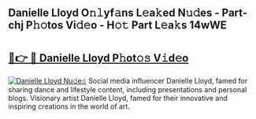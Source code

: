 ## Danielle Lloyd O𝚗𝚕yf𝚊ns L𝚎a𝚔ed N𝚞𝚍es - Part-chj P𝚑𝚘tos Vi𝚍𝚎o - H𝚘𝚝 Part L𝚎a𝚔s 14wWE

# <h2><a href="http://kfbb5v9.oniu.top/?m=Danielle+Lloyd">🔗👉 🔴 Danielle Lloyd P𝚑ot𝚘𝚜 V𝚒d𝚎o</a></h2>

[![Danielle Lloyd Nu𝚍e𝚜](https://i.imgur.com/0qMVB7G.gif)](http://kfbb5v9.oniu.top/?m=Danielle+Lloyd)
Social media influencer Danielle Lloyd, famed for sharing dance and lifestyle content, including presentations and personal blogs. Visionary artist Danielle Lloyd, famed for their innovative and inspiring creations in the world of art.  
